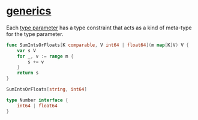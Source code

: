 # [generics](https://go.dev/doc/tutorial/generics)

Each [type parameter](https://go.dev/ref/spec#Type_parameter_declarations) has a type constraint that acts as a kind of meta-type for the type parameter.

```go
func SumIntsOrFloats[K comparable, V int64 | float64](m map[K]V) V {
    var s V
    for _, v := range m {
        s += v
    }
    return s
}

SumIntsOrFloats[string, int64]

type Number interface {
    int64 | float64
}
```
